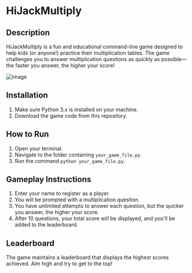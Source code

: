 # HiJackMultiply

## Description

HiJackMultiply is a fun and educational command-line game designed to help kids (or anyone!) practice their multiplication tables. The game challenges you to answer multiplication questions as quickly as possible—the faster you answer, the higher your score!

![image](https://github.com/jimmc414/hijackmultiply/assets/6346529/16b509ad-330e-427f-8cc2-1a62529d8770)


## Installation

1. Make sure Python 3.x is installed on your machine.
2. Download the game code from this repository.

## How to Run

1. Open your terminal.
2. Navigate to the folder containing `your_game_file.py`.
3. Run the command `python your_game_file.py`.

## Gameplay Instructions

1. Enter your name to register as a player.
2. You will be prompted with a multiplication question.
3. You have unlimited attempts to answer each question, but the quicker you answer, the higher your score.
4. After 10 questions, your total score will be displayed, and you'll be added to the leaderboard.

## Leaderboard

The game maintains a leaderboard that displays the highest scores achieved. Aim high and try to get to the top!
